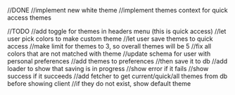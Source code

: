//DONE
//implement new white theme
//implement themes context for quick access themes

//TODO
//add toggle for themes in headers menu (this is quick access)
//let user pick colors to make custom theme
//let user save themes to quick access
//make limit for themes to 3, so overall themes will be 5
//fix all colors that are not matched with theme
//update schema for user with personal preferences
//add themes to preferences
//then save it to db
//add loader to show that saving is in progress
//show error if it fails
//show success if it succeeds
//add fetcher to get current/quick/all themes from db before showing client
//if they do not exist, show default theme
